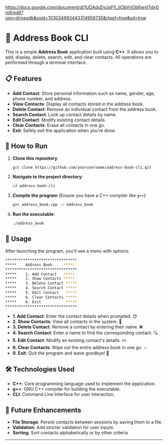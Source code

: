 https://docs.google.com/document/d/1UDAduDyJpFfi_ljObVriOb6wnITdxGm9/edit?usp=drivesdk&ouid=103034693443314958735&rtpof=true&sd=true

# 📒 Address Book CLI

This is a simple **Address Book** application built using **C++**. It allows you to add, display, delete, search, edit, and clear contacts. All operations are performed through a terminal interface.

## 📋 Features

- **Add Contact**: Store personal information such as name, gender, age, phone number, and address.
- **View Contacts**: Display all contacts stored in the address book.
- **Delete Contact**: Remove an individual contact from the address book.
- **Search Contact**: Look up contact details by name.
- **Edit Contact**: Modify existing contact details.
- **Clear Contacts**: Erase all contacts in one go.
- **Exit**: Safely exit the application when you're done.

## 🚀 How to Run

1. **Clone this repository**:
   ```bash
   git clone https://github.com/yourusername/address-book-cli.git
   ```
2. **Navigate to the project directory**:
   ```bash
   cd address-book-cli
   ```
3. **Compile the program** (Ensure you have a C++ compiler like `g++`):
   ```bash
   g++ address_book.cpp -o address_book
   ```
4. **Run the executable**:
   ```bash
   ./address_book
   ```

## 📖 Usage

After launching the program, you’ll see a menu with options:

```bash
********************************
*****    Address Book     *****
********************************
*****    1. Add Contact   *****
*****    2. Show Contacts *****
*****    3. Delete Contact *****
*****    4. Search Contact *****
*****    5. Edit Contact   *****
*****    6. Clear Contacts *****
*****    0. Exit           *****
********************************
```

- **1. Add Contact**: Enter the contact details when prompted. 😊
- **2. Show Contacts**: View all contacts in the system. 📜
- **3. Delete Contact**: Remove a contact by entering their name. ❌
- **4. Search Contact**: Enter a name to find the corresponding contact. 🔍
- **5. Edit Contact**: Modify an existing contact's details. ✏️
- **6. Clear Contacts**: Wipe out the entire address book in one go. 💥
- **0. Exit**: Quit the program and wave goodbye! 👋

## 🛠️ Technologies Used

- **C++**: Core programming language used to implement the application.
- **g++**: GNU C++ compiler for building the executable.
- **CLI**: Command Line Interface for user interaction.

## 🧩 Future Enhancements

- **File Storage**: Persist contacts between sessions by saving them to a file.
- **Validation**: Add stricter validation for user inputs.
- **Sorting**: Sort contacts alphabetically or by other criteria

---
